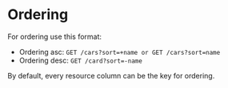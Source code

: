 # Ordering

For ordering use this format:

- Ordering asc: `GET /cars?sort=+name or GET /cars?sort=name`
- Ordering desc: `GET /card?sort=-name`

By default, every resource column can be the key for ordering.
